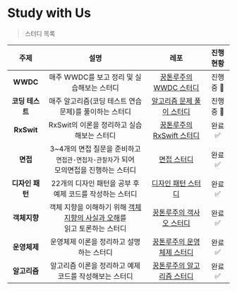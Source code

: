 # Study with Us
> 스터디 목록

| 주제 | 설명 | 레포 | 진행 현황 |
| :--------: | :--------: | :--------: | :--------: |
| **WWDC**     | 매주 WWDC를 보고 정리 및 실습해보는 스터디 | [꿍톤루주의 WWDC 스터디](https://github.com/Groot-94/WWDC_Study)     | 진행중 📖  |
|**코딩 테스트**|매주 알고리즘(코딩 테스트 연습 문제)를 풀이하는 스터디|[알고리즘 문제 풀이 스터디](https://github.com/Judy-999/AlgorithmStudy)|진행중 📖 |
| **RxSwit**     | RxSwit의 이론을 정리하고 실습해보는 스터디     | [꿍톤루주의 RxSwift 스터디](https://github.com/Groot-94/RxSwift_Study)     | 완료 ✅  |
|**면접**|3~4개의 면접 질문을 준비하고 `면접관-면접자-관찰자`가 되어 <br>모의면접을 진행하는 스터디| [면접 스터디](https://github.com/YagomCareerStarterCamp-6/Interview-study-in-swift)  | 완료 ✅  |
|**디자인 패턴**|22개의 디자인 패턴을 공부 후 예제 코드를 작성하는 스터디|[디자인 패턴 스터디](https://github.com/Judy-999/design-patterns-in-swift)|완료 ✅  |
|**객체지향**|객체 지향을 이해하기 위해 [객체지향의 사실과 오해](http://www.yes24.com/Product/Goods/18249021)를 <br>읽고 토론하는 스터디 | [꿍톤루주의 객사오 스터디](https://github.com/Groot-94/The-Essence-Of-Object-Orientation-Study)  | 완료 ✅ |
|**운영체제**| 운영체제 이론을 정리하고 설명하는 스터디|[꿍톤루주의 운영체제 스터디](https://github.com/Groot-94/Operating-System-Study)|완료 ✅ |
|**알고리즘**|알고리즘 이론을 정리하고 예제 코드를 작성해보는 스터디|[꿍톤루주의 알고리즘 스터디](https://github.com/Groot-94/Algorithm-Study)|완료 ✅|
